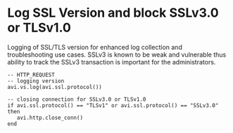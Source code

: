 # Log SSL Version and block SSLv3.0 or TLSv1.0
Logging of SSL/TLS version for enhanced log collection and troubleshooting use cases. SSLv3 is known to be weak and vulnerable thus ability to track the SSLv3 transaction is important for the administrators.

```
-- HTTP_REQUEST
-- logging version
avi.vs.log(avi.ssl.protocol())

-- closing connection for SSLv3.0 or TLSv1.0
if avi.ssl.protocol() == "TLSv1" or avi.ssl.protocol() == "SSLv3.0" then
   avi.http.close_conn()
end
```
